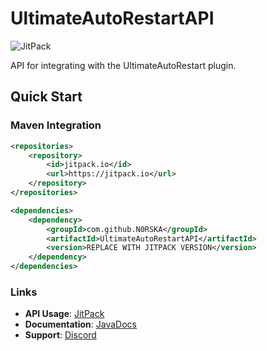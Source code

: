 # UltimateAutoRestartAPI 
![JitPack](https://jitpack.io/v/N0RSKA/UltimateAutoRestartAPI.svg)

API for integrating with the UltimateAutoRestart plugin.

## Quick Start

### Maven Integration
```xml
<repositories>
    <repository>
        <id>jitpack.io</id>
        <url>https://jitpack.io</url>
    </repository>
</repositories>

<dependencies>
    <dependency>
        <groupId>com.github.N0RSKA</groupId>
        <artifactId>UltimateAutoRestartAPI</artifactId>
        <version>REPLACE WITH JITPACK VERSION</version>
    </dependency>
</dependencies>
```

### Links
- **API Usage**: [JitPack](https://jitpack.io/#N0RSKA/UltimateAutoRestartAPI/)
- **Documentation**: [JavaDocs](https://javadocs.norska.dev/uar/)
- **Support**: [Discord](https://norska.dev/discord/)
